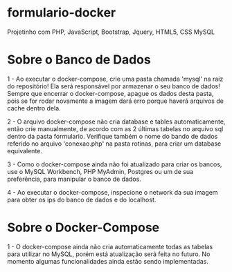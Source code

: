 # formulario-docker
Projetinho com PHP, JavaScript, Bootstrap, Jquery, HTML5, CSS MySQL


# Sobre o Banco de Dados
1 - Ao executar o docker-compose, crie uma pasta chamada 'mysql' na raiz do repositório! Ela será responsável por armazenar o seu banco de dados! Sempre que encerrar o docker-compose, apague os dados desta pasta, pois se for rodar novamente a imagem dará erro porque haverá arquivos de cache dentro dela.

2 - O arquivo docker-compose não cria database e tables automaticamente, então crie manualmente, de acordo com as 2 últimas tabelas no arquivo sql dentro da pasta formulario. Verifique também o nome do bando de dados referido no arquivo 'conexao.php' na pasta rotinas, para criar um database equivalente.

3 - Como o docker-compose ainda não foi atualizado para criar os bancos, use o MySQL Workbench, PHP MyAdmin, Postgres ou um de sua preferência, para manipular o banco de dados.

4 - Ao executar o docker-compose, inspecione o network da sua imagem para obter os ips do banco de dados e do localhost.

# Sobre o Docker-Compose
1 - O docker-compose ainda não cria automaticamente todas as tabelas para utilizar no MySQL, porém está atualização será feita no futuro. No momento algumas funcionalidades ainda estão sendo implementadas.
